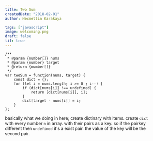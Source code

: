 ```yaml
---
title: Two Sum
createdDate: "2018-02-01"
author: Necmettin Karakaya

tags: ["javascript"]
image: welcoming.png
draft: false
til: true
---
```


```
/**
 * @param {number[]} nums
 * @param {number} target
 * @return {number[]}
 */
var twoSum = function(nums, target) {
    const dict = {};
    for (let i = nums.length; i >= 0 ; i--) {
        if (dict[nums[i]] !== undefined) {
            return [dict[nums[i]], i];
        }   
        dict[target - nums[i]] = i;
    }
};
```
basically what we doing in here; create dictinary with items. create `dict` with every number `n` in array. with their
pairs as a key. so if the pairkey different then `undefined` it's a exist pair. the value of the key will be the second
pair.

